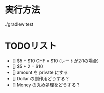# 実行方法

./gradlew test

# TODOリスト

- [] $5 + $10 CHF = $10 (レートが2:1の場合)
- [] $5 * 2 = $10
- [] amount を private にする
- [] Dollar の副作用どうする？
- [] Money の丸め処理をどうする？
